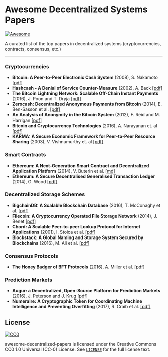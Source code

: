 # Awesome Decentralized Systems Papers

[![Awesome](https://cdn.rawgit.com/sindresorhus/awesome/d7305f38d29fed78fa85652e3a63e154dd8e8829/media/badge.svg)](https://github.com/sindresorhus/awesome)

A curated list of the top papers in decentralized systems (cryptocurrencies, contracts, consensus, etc.)

* * *

### Cryptocurrencies
- **Bitcoin: A Peer-to-Peer Electronic Cash System** (2008), S. Nakamoto [[pdf]](https://bitcoin.org/bitcoin.pdf)
- **Hashcash - A Denial of Service Counter-Measure** (2002), A. Back [[pdf]](http://www.hashcash.org/hashcash.pdf)
- **The Bitcoin Lightning Network: Scalable Off-Chain Instant Payments** (2016), J. Poon and T. Dryja [[pdf]](https://lightning.network/lightning-network-paper.pdf)
- **Zerocash: Decentralized Anonymous Payments from Bitcoin** (2014), E. Ben-Sasson et al. [[pdf]](http://zerocash-project.org/media/pdf/zerocash-extended-20140518.pdf)
- **An Analysis of Anonymity in the Bitcoin System** (2012), F. Reid and M. Harrigan [[pdf]](https://arxiv.org/pdf/1107.4524.pdf)
- **Bitcoin and Cryptocurrency Technologies** (2016), A. Narayanan et. al [[pdf]]( https://d28rh4a8wq0iu5.cloudfront.net/bitcointech/readings/princeton_bitcoin_book.pdf)
- **KARMA: A Secure Economic Framework for Peer-to-Peer Resource Sharing** (2003), V. Vishnumurthy et. al [[pdf]]( http://cs.brown.edu/courses/csci2950-g/papers/karma.pdf)

### Smart Contracts
- **Ethereum: A Next-Generation Smart Contract and Decentralized Application Platform** (2014), V. Buterin et al. [[md]](https://github.com/ethereum/wiki/wiki/White-Paper)
- **Ethereum: A Secure Decentralised Generalised Transaction Ledger** (2014), G. Wood [[pdf]](http://gavwood.com/paper.pdf)

### Decentralized Storage Schemes
- **BigchainDB: A Scalable Blockchain Database** (2016), T. McConaghy et al. [[pdf]](https://www.bigchaindb.com/whitepaper/bigchaindb-whitepaper.pdf)
- **Filecoin: A Cryptocurrency Operated File Storage Network** (2014), J. Benet [[pdf]](http://filecoin.io/filecoin.pdf)
- **Chord: A Scalable Peer-to-peer Lookup Protocol for Internet Applications** (2001), I. Stoica et al. [[pdf]](https://pdos.csail.mit.edu/papers/ton:chord/paper-ton.pdf)
- **Blockstack: A Global Naming and Storage System Secured by Blockchains** (2016), M. Ali et al. [[pdf]](http://www.cs.princeton.edu/~mfreed/docs/blockstack-atc16.pdf)

### Consensus Protocols
- **The Honey Badger of BFT Protocols** (2016), A. Miller et al. [[pdf]](https://eprint.iacr.org/2016/199.pdf)

### Prediction Markets
- **Augur: a Decentralized, Open-Source Platform for Prediction Markets** (2016), J. Peterson and J. Krug [[pdf]](http://bravenewcoin.com/assets/Whitepapers/Augur-A-Decentralized-Open-Source-Platform-for-Prediction-Markets.pdf)
- **Numeraire: A Cryptographic Token for Coordinating Machine Intelligence and Preventing Overfitting** (2017), R. Craib et al. [[pdf]](https://numer.ai/whitepaper.pdf)

<!-- TODO: monetary policies, markets?, research labs, and top researchers -->
## License
[![CC0](http://mirrors.creativecommons.org/presskit/buttons/88x31/svg/cc-zero.svg)](https://creativecommons.org/publicdomain/zero/1.0/)

awesome-decentralized-papers is licensed under the Creative Commons CC0 1.0 Universal (CC-0) License. See [`LICENSE`](LICENSE) for the full license text.
